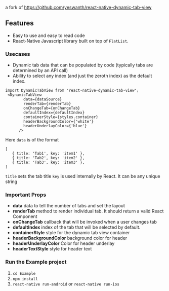 a fork of https://github.com/yeswanth/react-native-dynamic-tab-view 

## Features 
- Easy to use and easy to read code
- React-Native Javascript library built on top of `FlatList`.

### Usecases 
- Dynamic tab data that can be populated by code (typically tabs are determined by an API call) 
- Ability to select any index (and just the zeroth index) as the default index. 


```
import DynamicTabView from 'react-native-dynamic-tab-view';
 <DynamicTabView
        data={dataSource}
        renderTab={renderTab}
        onChangeTab={onChangeTab}
        defaultIndex={defaultIndex}
        containerStyle={styles.container}
        headerBackgroundColor={'white'}
        headerUnderlayColor={'blue'}
      />
```

Here `data` is of the format

```
[
   { title: 'Tab1', key: 'item1' },
   { title: 'Tab2', key: 'item2' },
   { title: 'Tab3', key: 'item3' },
]
```
`title` sets the tab title 
`key` is used internally by React. It can be any unique string

### Important Props 
* **data** data to tell the number of tabs and set the layout
* **renderTab** method to render individual tab. It should return a valid React Component 
* **onChangeTab** callback that will be invoked when a user changes tab 
* **defaultIndex** index of the tab that will be selected by default. 
* **containerStyle** style for the dynamic tab view container 
* **headerBackgroundColor** background color for header 
* **headerUnderlayColor** Color for header underlay
* **headerTextStyle** style for header text

### Run the Example project
1. `cd Example`
2. `npm install`
3. `react-native run-android` or `react-native run-ios`
